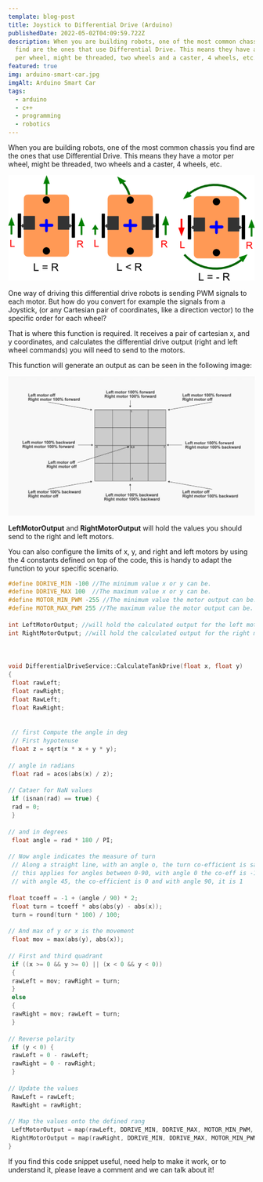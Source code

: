 ```yaml
---
template: blog-post
title: Joystick to Differential Drive (Arduino)
publishedDate: 2022-05-02T04:09:59.722Z
description: When you are building robots, one of the most common chassis you
  find are the ones that use Differential Drive. This means they have a motor
  per wheel, might be threaded, two wheels and a caster, 4 wheels, etc.
featured: true
img: arduino-smart-car.jpg
imgAlt: Arduino Smart Car
tags:
  - arduino
  - c++
  - programming
  - robotics
---
```

When you are building robots, one of the most common chassis you find are the ones that use Differential Drive. This means they have a motor per wheel, might be threaded, two wheels and a caster, 4 wheels, etc.



![differential driving](differential-steering.png)



One way of driving this differential drive robots is sending PWM signals to each motor. But how do you convert for example the signals from a Joystick, (or any Cartesian pair of coordinates, like a direction vector) to the specific order for each wheel?

That is where this function is required. It receives a pair of cartesian x, and y coordinates, and calculates the differential drive output (right and left wheel commands) you will need to send to the motors.

This function will generate an output as can be seen in the following image:

![cartesian mapping](cartesian-mapping.jpg)



**LeftMotorOutput** and **RightMotorOutput** will hold the values you should send to the right and left motors.

You can also configure the limits of x, y, and right and left motors by using the 4 constants defined on top of the code, this is handy to adapt the function to your specific scenario.

```cpp
#define DDRIVE_MIN -100 //The minimum value x or y can be.
#define DDRIVE_MAX 100  //The maximum value x or y can be.
#define MOTOR_MIN_PWM -255 //The minimum value the motor output can be.
#define MOTOR_MAX_PWM 255 //The maximum value the motor output can be.

int LeftMotorOutput; //will hold the calculated output for the left motor
int RightMotorOutput; //will hold the calculated output for the right motor



void DifferentialDriveService::CalculateTankDrive(float x, float y)
{
 float rawLeft;
 float rawRight;
 float RawLeft;
 float RawRight;


 // first Compute the angle in deg
 // First hypotenuse
 float z = sqrt(x * x + y * y);

// angle in radians
 float rad = acos(abs(x) / z);

// Cataer for NaN values
 if (isnan(rad) == true) {
 rad = 0;
 }

// and in degrees
 float angle = rad * 180 / PI;

// Now angle indicates the measure of turn
 // Along a straight line, with an angle o, the turn co-efficient is same
 // this applies for angles between 0-90, with angle 0 the co-eff is -1
 // with angle 45, the co-efficient is 0 and with angle 90, it is 1

float tcoeff = -1 + (angle / 90) * 2;
 float turn = tcoeff * abs(abs(y) - abs(x));
 turn = round(turn * 100) / 100;

// And max of y or x is the movement
 float mov = max(abs(y), abs(x));

// First and third quadrant
 if ((x >= 0 && y >= 0) || (x < 0 && y < 0))
 {
 rawLeft = mov; rawRight = turn;
 }
 else
 {
 rawRight = mov; rawLeft = turn;
 }

// Reverse polarity
 if (y < 0) {
 rawLeft = 0 - rawLeft;
 rawRight = 0 - rawRight;
 }

// Update the values
 RawLeft = rawLeft;
 RawRight = rawRight;

// Map the values onto the defined rang
 LeftMotorOutput = map(rawLeft, DDRIVE_MIN, DDRIVE_MAX, MOTOR_MIN_PWM, MOTOR_MAX_PWM);
 RightMotorOutput = map(rawRight, DDRIVE_MIN, DDRIVE_MAX, MOTOR_MIN_PWM, MOTOR_MAX_PWM);
}
```



If you find this code snippet useful, need help to make it work, or to understand it, please leave a comment and we can talk about it!